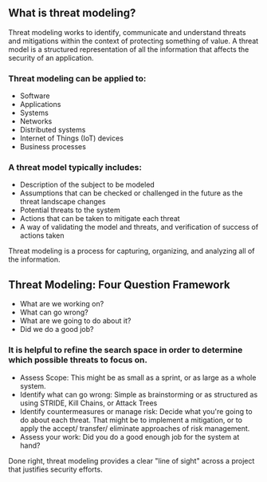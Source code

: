 ## What is threat modeling?
Threat modeling works to identify, communicate and understand threats and mitigations within the context of protecting something of value. A threat model is a structured representation of all the information that affects the security of an application.

### Threat modeling can be applied to:
* Software
* Applications
* Systems
* Networks
* Distributed systems
* Internet of Things (IoT) devices
* Business processes

### A threat model typically includes:
* Description of the subject to be modeled
* Assumptions that can be checked or challenged in the future as the threat landscape changes
* Potential threats to the system
* Actions that can be taken to mitigate each threat
* A way of validating the model and threats, and verification of success of actions taken

Threat modeling is a process for capturing, organizing, and analyzing all of the information.

## Threat Modeling: Four Question Framework
* What are we working on?
* What can go wrong?
* What are we going to do about it?
* Did we do a good job?

### It is helpful to refine the search space in order to determine which possible threats to focus on.
* Assess Scope: This might be as small as a sprint, or as large as a whole system.
* Identify what can go wrong: Simple as brainstorming or as structured as using STRIDE, Kill Chains, or Attack Trees
* Identify countermeasures or manage risk: Decide what you're going to do about each threat. That might be to implement a mitigation, or to apply the accept/ transfer/ eliminate approaches of risk management.
* Assess your work: Did you do a good enough job for the system at hand?

Done right, threat modeling provides a clear "line of sight" across a project that justifies security efforts.